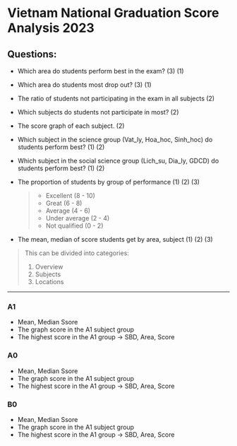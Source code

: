 # Vietnam National Graduation Score Analysis 2023 
## Questions:
- Which area do students perform best in the exam? (3) (1)
- Which area do students most drop out? (3) (1)
- The ratio of students not participating in the exam in all subjects (2)
- Which subjects do students not participate in most? (2)
- The score graph of each subject. (2)
- Which subject in the science group (Vat_ly, Hoa_hoc, Sinh_hoc) do students perform best? (1) (2)
- Which subject in the social science group (Lich_su, Dia_ly, GDCD) do students perform best? (1) (2)
- The proportion of students by group of performance (1) (2) (3)

  > + Excellent (8 - 10)
  > + Great (6 - 8)
  > + Average (4 - 6)
  > + Under average (2 - 4)
  > + Not qualified (0 - 2)
- The mean, median of score students get by area, subject (1) (2) (3)
> This can be divided into categories:
> 1. Overview
> 2. Subjects
> 3. Locations
***
### A1
- Mean, Median Ssore
- The graph score in the A1 subject group
- The highest score in the A1 group -> SBD, Area, Score
### A0
- Mean, Median Ssore
- The graph score in the A1 subject group
- The highest score in the A1 group -> SBD, Area, Score
### B0
- Mean, Median Ssore
- The graph score in the A1 subject group
- The highest score in the A1 group -> SBD, Area, Score
